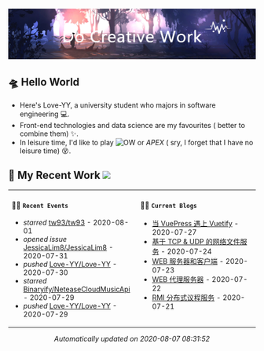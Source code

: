 <!-- insert background image -->
![avatar](https://raw.githubusercontent.com/Love-YY/Love-YY/master/src/background.png)

<!-- main intruction -->
## 🛸 Hello World
- Here's Love-YY, a university student who majors in software engineering 💻. 
- Front-end technologies and data science are my favourites ( better to combine them) ✨.
- In leisure time, I'd like to play ![OW](https://blz.nosdn.127.net/1/overwatch/images/common/overwatch.ico) or *APEX* ( sry, I forget that I have no leisure time) 😵.
## 🌈 My Recent Work  <img src="https://media.giphy.com/media/mGcNjsfWAjY5AEZNw6/giphy.gif" width="40">

<table>
<tr>
<td valign="top" width="52%">

#### 🚴‍♀️ `Recent Events`

<!-- event starts -->
* *starred* <a href=https://github.com/tw93/tw93 target='_blank'>tw93/tw93</a> - 2020-08-01
* *opened issue* <a href=https://github.com/JessicaLim8/JessicaLim8/issues/88 target='_blank'>JessicaLim8/JessicaLim8</a> - 2020-07-31
* *pushed* <a href=https://github.com/Love-YY/Love-YY/commits/fdea59b43359f55a03aa9a6fd0b4a2792a053d7e target='_blank'>Love-YY/Love-YY</a> - 2020-07-30
* *starred* <a href=https://github.com/Binaryify/NeteaseCloudMusicApi target='_blank'>Binaryify/NeteaseCloudMusicApi</a> - 2020-07-29
* *pushed* <a href=https://github.com/Love-YY/Love-YY/commits/0e78f1fbeb8852bf7cbdf806f8cc664305fc1bfd target='_blank'>Love-YY/Love-YY</a> - 2020-07-29
<!-- event ends -->
</td>
<td valign="top" width="48%">

#### 🏄‍♂️ `Current Blogs`

<!-- blog starts -->
* <a href=https://www.flynoodle.xyz/views/blog/%E5%BD%93VuePress%E9%81%87%E4%B8%8AVuetify.html target='_blank'> 当 VuePress 遇上 Vuetify</a> - 2020-07-27
* <a href=https://www.flynoodle.xyz/views/network/%E5%9F%BA%E4%BA%8ETCP&UDP%E7%9A%84%E7%BD%91%E7%BB%9C%E6%96%87%E4%BB%B6%E6%9C%8D%E5%8A%A1.html target='_blank'> 基于 TCP & UDP 的网络文件服务</a> - 2020-07-24
* <a href=https://www.flynoodle.xyz/views/network/WEB%E6%9C%8D%E5%8A%A1%E5%99%A8%E5%92%8C%E5%AE%A2%E6%88%B7%E7%AB%AF.html target='_blank'> WEB 服务器和客户端</a> - 2020-07-23
* <a href=https://www.flynoodle.xyz/views/network/WEB%E4%BB%A3%E7%90%86%E6%9C%8D%E5%8A%A1%E5%99%A8.html target='_blank'> WEB 代理服务器</a> - 2020-07-22
* <a href=https://www.flynoodle.xyz/views/distributed/RMI%E5%88%86%E5%B8%83%E5%BC%8F%E8%AE%AE%E7%A8%8B%E6%9C%8D%E5%8A%A1.html target='_blank'> RMI 分布式议程服务</a> - 2020-07-21
<!-- blog ends -->
</td>
</tr>
</table>

<p align="center">
<i>
<!-- time starts -->
Automatically updated on 2020-08-07 08:31:52
<!-- time ends -->
</i>
</p>
